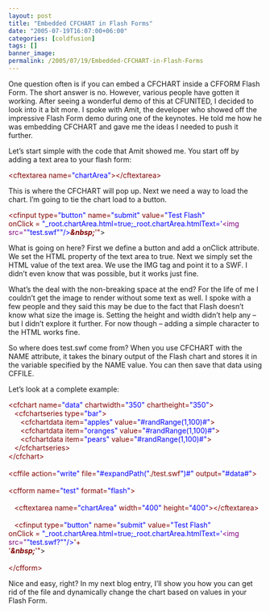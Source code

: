 ```yaml
---
layout: post
title: "Embedded CFCHART in Flash Forms"
date: "2005-07-19T16:07:00+06:00"
categories: [coldfusion]
tags: []
banner_image: 
permalink: /2005/07/19/Embedded-CFCHART-in-Flash-Forms
---
```


One question often is if you can embed a CFCHART inside a CFFORM Flash Form. The short answer is no. However, various people have gotten it working. After seeing a wonderful demo of this at CFUNITED, I decided to look into it a bit more. I spoke with Amit, the developer who showed off the impressive Flash Form demo during one of the keynotes. He told me how he was embedding CFCHART and gave me the ideas I needed to push it further.

Let’s start simple with the code that Amit showed me. You start off by adding a text area to your flash form:

<div class="code"><FONT COLOR=MAROON>&lt;cftextarea name=<FONT COLOR=BLUE>"chartArea"</FONT>&gt;</FONT><FONT COLOR=MAROON>&lt;/cftextarea&gt;</FONT></div>

This is where the CFCHART will pop up. Next we need a way to load the chart. I’m going to tie the chart load to a button.

<div class="code"><FONT COLOR=MAROON>&lt;cfinput type=<FONT COLOR=BLUE>"button"</FONT> name=<FONT COLOR=BLUE>"submit"</FONT> value=<FONT COLOR=BLUE>"Test Flash"</FONT> <br>onClick = <FONT COLOR=BLUE>"_root.chartArea.html=true;_root.chartArea.htmlText='<FONT COLOR=NAVY><FONT COLOR=PURPLE>&lt;img src="</FONT><FONT COLOR=BLUE>"test.swf"</FONT><FONT COLOR=BLUE>"/&gt;</FONT></FONT></FONT><B><I>&amp;nbsp;</I></B>'"</FONT>&gt;</div>

What is going on here? First we define a button and add a onClick attribute. We set the HTML property of the text area to true. Next we simply set the HTML value of the text area. We use the IMG tag and point it to a SWF. I didn’t even know that was possible, but it works just fine.

What’s the deal with the non-breaking space at the end? For the life of me I couldn’t get the image to render without some text as well. I spoke with a few people and they said this may be due to the fact that Flash doesn’t know what size the image is. Setting the height and width didn’t help any – but I didn’t explore it further. For now though – adding a simple character to the HTML works fine.

So where does test.swf come from? When you use CFCHART with the NAME attribute, it takes the binary output of the Flash chart and stores it in the variable specified by the NAME value. You can then save that data using CFFILE. 

Let’s look at a complete example:
<div class="code"><FONT COLOR=MAROON>&lt;cfchart name=<FONT COLOR=BLUE>"data"</FONT> chartwidth=<FONT COLOR=BLUE>"350"</FONT> chartheight=<FONT COLOR=BLUE>"350"</FONT>&gt;</FONT><br>
&nbsp;&nbsp;&nbsp;<FONT COLOR=MAROON>&lt;cfchartseries type=<FONT COLOR=BLUE>"bar"</FONT>&gt;</FONT><br>
&nbsp;&nbsp;&nbsp;&nbsp;&nbsp;&nbsp;<FONT COLOR=MAROON>&lt;cfchartdata item=<FONT COLOR=BLUE>"apples"</FONT> value=<FONT COLOR=BLUE>"#randRange(<FONT COLOR=BLUE>1</FONT>,<FONT COLOR=BLUE>100</FONT>)#"</FONT>&gt;</FONT><br>
&nbsp;&nbsp;&nbsp;&nbsp;&nbsp;&nbsp;<FONT COLOR=MAROON>&lt;cfchartdata item=<FONT COLOR=BLUE>"oranges"</FONT> value=<FONT COLOR=BLUE>"#randRange(<FONT COLOR=BLUE>1</FONT>,<FONT COLOR=BLUE>100</FONT>)#"</FONT>&gt;</FONT><br>
&nbsp;&nbsp;&nbsp;&nbsp;&nbsp;&nbsp;<FONT COLOR=MAROON>&lt;cfchartdata item=<FONT COLOR=BLUE>"pears"</FONT> value=<FONT COLOR=BLUE>"#randRange(<FONT COLOR=BLUE>1</FONT>,<FONT COLOR=BLUE>100</FONT>)#"</FONT>&gt;</FONT><br>
&nbsp;&nbsp;&nbsp;<FONT COLOR=MAROON>&lt;/cfchartseries&gt;</FONT><br>
<FONT COLOR=MAROON>&lt;/cfchart&gt;</FONT><br>
<br>
<FONT COLOR=MAROON>&lt;cffile action=<FONT COLOR=BLUE>"write"</FONT> file=<FONT COLOR=BLUE>"#expandPath("</FONT>./test.swf<FONT COLOR=BLUE>")#"</FONT> output=<FONT COLOR=BLUE>"#data#"</FONT>&gt;</FONT><br>
<br>
<FONT COLOR=MAROON>&lt;cfform name=<FONT COLOR=BLUE>"test"</FONT> format=<FONT COLOR=BLUE>"flash"</FONT>&gt;</FONT><br>
&nbsp;&nbsp;&nbsp;&nbsp;&nbsp;&nbsp;<br>
&nbsp;&nbsp;&nbsp;<FONT COLOR=MAROON>&lt;cftextarea name=<FONT COLOR=BLUE>"chartArea"</FONT> width=<FONT COLOR=BLUE>"400"</FONT> height=<FONT COLOR=BLUE>"400"</FONT>&gt;</FONT><FONT COLOR=MAROON>&lt;/cftextarea&gt;</FONT><br>
<br>
&nbsp;&nbsp;&nbsp;<FONT COLOR=MAROON>&lt;cfinput type=<FONT COLOR=BLUE>"button"</FONT> name=<FONT COLOR=BLUE>"submit"</FONT> value=<FONT COLOR=BLUE>"Test Flash"</FONT> <br>onClick = <FONT COLOR=BLUE>"_root.chartArea.html=true;_root.chartArea.htmlText='<FONT COLOR=NAVY><FONT COLOR=PURPLE>&lt;img src="</FONT><FONT COLOR=BLUE>"test.swf?"</FONT><FONT COLOR=BLUE>"/&gt;</FONT></FONT></FONT>'+<br>'<B><I>&amp;nbsp;</I></B>'"</FONT>&gt;<br>
<br>
<FONT COLOR=MAROON>&lt;/cfform&gt;</FONT></div>

Nice and easy, right? In my next blog entry, I’ll show you how you can get rid of the file and dynamically change the chart based on values in your Flash Form.